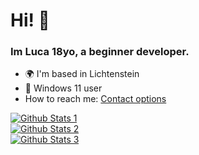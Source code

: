 <h1 align="left">Hi! 👋</h1>
<h3 align="left">Im Luca 18yo, a beginner developer.</h3>

* 🌍 I'm based in Lichtenstein
* :penguin: Windows 11 user
* How to reach me: <a rel="me" href="https://lvcq1.github.io">Contact options</a>
<!--* :key: GPG key: [B613E8FB9BC34761](https://raw.githubusercontent.com/lvcq1/lvcq1/master/gpg.key) -->
<!--* 📫 How to reach me: [me@lvcq.xyz](mailto:me@lvcq.xyz) -->
<a href="https://github-readme-stats.vercel.app/api?username=lvcq1&theme=vue-dark&hide_border=true&include_all_commits=false&count_private=false" target="_blank"><img alt="Github Stats 1" src="https://github-readme-stats.vercel.app/api?username=lvcq1&theme=vue-dark&hide_border=true&include_all_commits=false&count_private=false" /></a>
<br />
<a href="https://github-readme-streak-stats.herokuapp.com/?user=lvcq1&theme=vue-dark&hide_border=true" target="_blank"><img alt="Github Stats 2" src="https://github-readme-streak-stats.herokuapp.com/?user=lvcq1&theme=vue-dark&hide_border=true" /></a>
<br />
<a href="https://github-readme-stats.vercel.app/api/top-langs/?username=lvcq1&theme=vue-dark&hide_border=true&include_all_commits=false&count_private=false&layout=compact" target="_blank"><img alt="Github Stats 3" src="https://github-readme-stats.vercel.app/api/top-langs/?username=lvcq1&theme=vue-dark&hide_border=true&include_all_commits=false&count_private=false&layout=compact" /></a>
